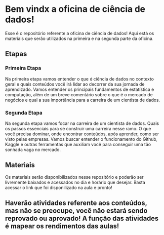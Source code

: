 
# Bem vindx a oficina de ciência de dados!

Esse é o repositório referente a oficina de ciência de dados! Aqui está os materiais que serão utilizados na primeira e na segunda parte da oficina.<br>

## Etapas
<html>
  
<h3>
  Primeira Etapa 
  </h3>

<p>
  Na primeira etapa vamos entender o que é ciência de dados no contexto geral e quais conteúdos você irá lidar ao decorrer da sua jornada de aprendizado. Vamos entender os principais fundamentos de estatística e computação, além de um breve comentário sobre o que é o mercado de negócios e qual a sua importância para a carreira de um cientista de dados.
  </p>
  
 <h3>
  Segunda Etapa 
  </h3>
 <p>
   
   Na segunda etapa vamos focar na carreira de um cientista de dados. Quais os passos essenciais para se construir uma carreira nesse ramo. O que você precisa dominar, onde encontrar conteúdos, após aprender, como ser visto pelas empresas.
   Vamos buscar entender o funcionamento do Github, Kaggle e outras ferramentas que auxiliam você para conseguir uma tão sonhada vaga no mercado.
   
  </p>

  <h2>
    Materiais
  </h2>
  <p>
    Os materiais serão disponibilizados nesse repositório e poderão ser livremente baixados e acessados no dia e horário que desejar. Basta acessar o link que foi disponilizado na aula e pronto!
  </p>
  
  <h2>
    Haverão atividades referente aos conteúdos, mas não se preocupe, você não estará sendo reprovado ou aprovado! A função das atividades é mapear os rendimentos das aulas!
  </h2>
